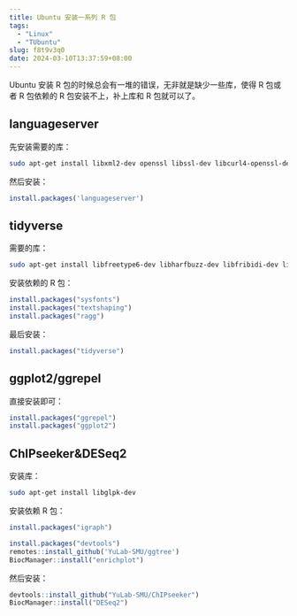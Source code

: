 ```yaml
---
title: Ubuntu 安装一系列 R 包
tags:
  - "Linux"
  - "TUbuntu"
slug: f8t9v3q0
date: 2024-03-10T13:37:59+08:00
---
```


Ubuntu 安装 R 包的时候总会有一堆的错误，无非就是缺少一些库，使得 R 包或者 R 包依赖的 R 包安装不上，补上库和 R 包就可以了。

<!--more-->

## languageserver

先安装需要的库：

```bash
sudo apt-get install libxml2-dev openssl libssl-dev libcurl4-openssl-dev
```

然后安装：

```r
install.packages('languageserver')
```

## tidyverse

需要的库：

```bash
sudo apt-get install libfreetype6-dev libharfbuzz-dev libfribidi-dev libfreetype6-dev libpng-dev libtiff5-dev libjpeg-dev
```

安装依赖的 R 包：

```r
install.packages("sysfonts")
install.packages("textshaping")
install.packages("ragg")
```

最后安装：

```r
install.packages("tidyverse")
```

## ggplot2/ggrepel

直接安装即可：

```r
install.packages("ggrepel")
install.packages("ggplot2")
```

## ChIPseeker&DESeq2

安装库：

```bash
sudo apt-get install libglpk-dev
```

安装依赖 R 包：

```r
install.packages("igraph")

install.packages("devtools")
remotes::install_github('YuLab-SMU/ggtree')
BiocManager::install("enrichplot")
```

然后安装：

```r
devtools::install_github("YuLab-SMU/ChIPseeker")
BiocManager::install("DESeq2")
```